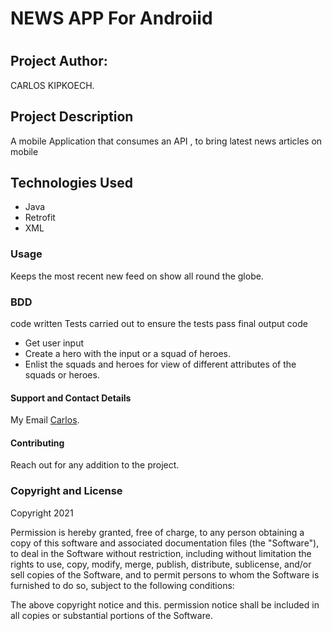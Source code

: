 # NEWS APP For Androiid
# 
## Project Author:
CARLOS KIPKOECH.

## Project Description
A mobile Application that consumes an API , to bring latest news articles on mobile
## Technologies Used
* Java
* Retrofit
* XML



### Usage
Keeps the most recent new feed on show all round the globe.
### BDD
code written
Tests carried out to ensure the tests pass
final output code
* Get user input
* Create a hero with the input or a squad of heroes.
* Enlist the squads and heroes for view of different attributes of the squads or heroes.

#### Support and Contact Details
My Email [Carlos](carlos598798@gmail.com).

#### Contributing
Reach out for any addition to the project.

### Copyright and License
Copyright 2021

Permission is hereby granted, free of charge, to any person obtaining a copy of this software and associated documentation files (the "Software"), to deal in the Software without restriction, including without limitation the rights to use, copy, modify, merge, publish, distribute, sublicense, and/or sell copies of the Software, and to permit persons to whom the Software is furnished to do so, subject to the following conditions:

The above copyright notice and this. permission notice shall be included in all copies or substantial portions of the Software.
